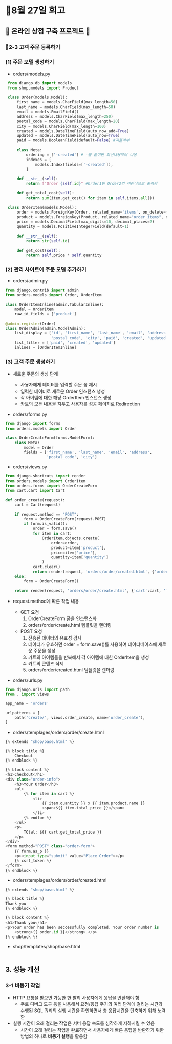 # 💠8월 27일 회고
## 🏪 온라인 상점 구축 프로젝트 🏪
### 📍2-3 고객 주문 등록하기
### (1) 주문 모델 생성하기
- orders/models.py

 ```python
  from django.db import models
  from shop.models import Product
  
  class Order(models.Model):
      first_name = models.CharField(max_length=50)
      last_name = models.CharField(max_length=50)
      email = models.EmailField()
      address = models.CharField(max_length=250)
      postal_code = models.CharField(max_length=20)
      city = models.CharField(max_length=100)
      created = models.DateTimeField(auto_now_add=True)
      updated = models.DateTimeField(auto_now=True)
      paid = models.BooleanField(default=False) #지불여부
  
      class Meta:
          ordering = ['-created'] # -를 붙이면 최신내용부터 나옴
          indexes = [
              models.Index(fields=['-created']),
          ]
  
      def __str__(self):
          return f"Order {self.id}" #Order1번 Order2번 이런식으로 출력됨
      
      def get_total_cost(self):
          return sum(item.get_cost() for item in self.items.all())
      
  class OrderItem(models.Model):
      order = models.ForeignKey(Order, related_name='items', on_delete=models.CASCADE)
      product = models.ForeignKey(Product, related_name="order_items", on_delete=models.CASCADE)
      price = models.DecimalField(max_digits=10, decimal_places=2)
      quantity = models.PositiveIntegerField(default=1)
  
      def __str__(self):
          return str(self.id)
  
      def get_cost(self):
          return self.price * self.quantity

 ```

### (2) 관리 사이트에 주문 모델 추가하기
- orders/admin.py

```python
from django.contrib import admin
from orders.models import Order, OrderItem

class OrderItemInline(admin.TabularInline):
    model = OrderItem
    raw_id_fields = ['product']
    
@admin.register(Order)
class OrderAdmin(admin.ModelAdmin):
    list_display = ['id', 'first_name', 'last_name', 'email', 'address',
                    'postal_code', 'city', 'paid', 'created', 'updated']
    list_filter = ['paid', 'created', 'updated']
    inlines = [OrderItemInline]
```

### (3) 고객 주문 생성하기

- 새로운 주문의 생성 단계
  - 사용자에게 데이터를 입력할 주문 폼 제시
  - 입력한 데이터로 새로운 Order 인스턴스 생성
  - 각 아이템에 대한 해당 OrderItem 인스턴스 생성
  - 카트의 모든 내용을 지우고 사용자를 성공 페이지로 Redirection

- orders/forms.py
```python
from django import forms
from orders.models import Order

class OrderCreateForm(forms.ModelForm):
    class Meta:
        model = Order
        fields = ['first_name', 'last_name', 'email', 'address',
                  'postal_code', 'city']
```

- orders/views.py
  
```python
from django.shortcuts import render
from orders.models import OrderItem
from orders.forms import OrderCreateForm
from cart.cart import Cart

def order_create(request):
    cart = Cart(request)
    
    if request.method == "POST":
        form = OrderCreateForm(request.POST)
        if form.is_valid():
            order = form.save()
            for item in cart:
                OrderItem.objects.create(
                    order=order,
                    product=item['product'],
                    price=item['price'],
                    quantity=item['quantity']
                )
            cart.clear()
            return render(request, 'orders/order/created.html', {'order':order})
    else:
        form = OrderCreateForm()

    return render(request, 'orders/order/create.html', {'cart':cart, 'form':form})

```

- request.method에 따른 작업 내용
  - GET 요청
      1. OrderCreateForm 폼을 인스턴스화
      2. orders/order/create.html 템플릿을 렌더링
  - POST 요청
      1. 전송된 데이터의 유효성 검사
      2. 데이터가 유효하면 order = form.save()를 사용하여 데이터베이스에 새로운 주문을 생성
      3. 카트의 아이템들을 반복해서 각 아이템에 대한 OrderItem을 생성
      4. 카트의 콘텐츠 삭제
      5. orders/order/created.html 템플릿을 렌더링
         
- orders/urls.py

```python
from django.urls import path
from . import views

app_name = 'orders'

urlpatterns = [
    path('create/', views.order_create, name='order_create'),
]
```

- orders/templages/orders/order/create.html

```python
{% extends "shop/base.html" %}

{% block title %}
    Checkout
{% endblock %}

{% block content %}
<h1>Checkout</h1>
<div class="order-info">
    <h3>Your Order</h3>
    <ul>
        {% for item in cart %}
            <li>
                {{ item.quantity }} x {{ item.product.name }}
                <span>${{ item.total_price }}</span>
            </li>
        {% endfor %}
    </ul>
    <p>
        TOtal: ${{ cart.get_total_price }}
    </p>
</div>
<form method="POST" class="order-form">
    {{ form.as_p }}
    <p><input type="submit" value="Place Order"></p>
    {% csrf_token %}
</form>
{% endblock %}
```

- orders/templages/orders/order/created.html

```python
{% extends "shop/base.html" %}

{% block title %}
Thank you
{% endblock %}

{% block content %}
<h1>Thank you</h1>
<p>Your order has been seccessfully completed. Your order number is 
    <strong>{{ order.id }}</strong>.</p>
{% endblock %}
```

- shop/templates/shop/base.html
<br><br/>

## 3. 성능 개선
### 3-1 비동기 작업

- HTTP 요청을 받으면 가능한 한 빨리 사용자에게 응답을 반환해야 함
  - 주로 디버그 도구 등을 사용해서 요청/응답 주기의 여러 단계에 걸리는 시간과
    수행된 SQL 쿼리의 실행 시간을 확인하면서 총 응답시간을 단축하기 위해 노력함
- 실행 시간이 오래 걸리는 작업은 서버 응답 속도를 심각하게 저하시킬 수 있음
  - 시간이 오래 걸리는 작업을 완료하면서 사용자에게 빠른 응답을 반환하기 위한 방법의 하나로
    **비동기 실행**을 활용함





















